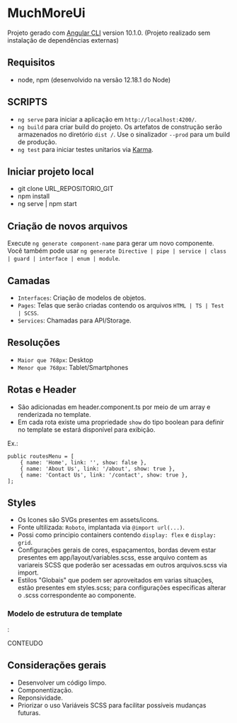 
# MuchMoreUi
Projeto gerado com [Angular CLI](https://github.com/angular/angular-cli) version 10.1.0.
(Projeto realizado sem instalação de dependências externas)

## Requisitos
* node, npm (desenvolvido na versão 12.18.1 do Node) 

## SCRIPTS
- `ng serve` para iniciar a aplicação em `http://localhost:4200/`.
- `ng build` para criar build do projeto. Os artefatos de construção serão armazenados no diretório `dist /`. Use o sinalizador `--prod` para um build de produção.
- `ng test` para iniciar testes unitarios via [Karma](https://karma-runner.github.io).

## Iniciar projeto local
- git clone URL_REPOSITORIO_GIT
- npm install
- ng serve | npm start

## Criação de novos arquivos
Execute `ng generate component-name` para gerar um novo componente. Você também pode usar `ng generate Directive | pipe | service | class | guard | interface | enum | module`.

## Camadas
- `Interfaces`: Criação de modelos de objetos.
- `Pages`: Telas que serão criadas contendo os arquivos `HTML | TS | Test | SCSS`.
- `Services`: Chamadas para API/Storage.

## Resoluções
- `Maior que 768px`: Desktop
- `Menor que 768px`: Tablet/Smartphones


## Rotas e Header
- São adicionadas em header.component.ts por meio de um array e renderizada no template.
- Em cada rota existe uma propriedade `show` do tipo boolean para definir no template se estará disponível para exibição.

Ex.:

    public routesMenu = [
        { name: 'Home', link: '', show: false },
        { name: 'About Us', link: '/about', show: true },
        { name: 'Contact Us', link: '/contact', show: true },
    ];

## Styles
- Os Icones são SVGs presentes em assets/icons.
- Fonte ultilizada: `Roboto`, implantada via `@import url(...)`.
- Possi como principio containers contendo `display: flex` e `display: grid`.
- Configurações gerais de cores, espaçamentos, bordas devem estar presentes em app/layout/variables.scss,
  esse arquivo contem as variareis SCSS que poderão ser acessadas em outros arquivos.scss via import.
- Estilos "Globais" que podem ser aproveitados em varias situações, estão presentes em styles.scss;
  para configurações especificas alterar o .scss correspondente ao componente.

### Modelo de estrutura de template 
:
    <div class="container"> 
        <div class="content">
            CONTEUDO
        </div>
    </div>


## Considerações gerais
- Desenvolver um código limpo.
- Componentização.
- Reponsividade.
- Priorizar o uso Variáveis SCSS para facilitar possíveis mudanças futuras.